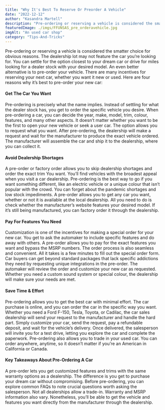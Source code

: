 ```yaml
---
title: "Why It's Best To Reserve Or Preorder A Vehicle"
date: "2022-12-12"
author: "Kasandra Martell"
description: "Pre-ordering or reserving a vehicle is considered the smatter choice for obvious reasons."
featuredImage: ./imgs/FFUNSAS_pre_orderavehicle.jpg
imgAlt: "An used car shop"
category: "Tips-And-Tricks"
---
```


<!-- ![Markdown Logo](./imgs/FFUNSAS_pre_orderavehicle.jpg) -->

Pre-ordering or reserving a vehicle is considered the smatter choice for obvious reasons. The dealership lot may not feature the car you’re looking for. You can settle for the option closest to your dream car or drive for miles looking for a dealer stock with your desired model. An even better alternative is to pre-order your vehicle. There are many incentives for reserving your next car, whether you want it new or used. Here are four reasons why it’s best to pre-order your new car:

#### **Get The Car You Want**

Pre-ordering is precisely what the name implies. Instead of settling for what the dealer stock has, you get to order the specific vehicle you desire. When pre-ordering a car, you can decide the year, make, model, trim, colour, features, and many other aspects. It doesn’t matter whether you want to be the first to open your new vehicle or seek a user car. The option allows you to request what you want. After pre-ordering, the dealership will make a request and wait for the manufacturer to produce the exact vehicle ordered. The manufacturer will assemble the car and ship it to the dealership, where you can collect it.

#### **Avoid Dealership Shortages**

A pre-order or factory order allows you to skip dealership shortages and order the exact trim You want. You’ll find vehicles with the broadest appeal when you visit a car dealership. Pre-ordering is the best way to go if you want something different, like an electric vehicle or a unique colour that isn’t popular with the crowd. You can forget about the pandemic shortages and low stock impediments. A pre-order allows you to get any car you want, whether or not it is available at the local dealership. All you need to do is check whether the manufacturer’s website features your desired model. If it’s still being manufactured, you can factory order it through the dealership.

#### **Pay For Features You Need**

Customization is one of the incentives for making a special order for your new car. You get to ask the automaker to include specific features and do away with others. A pre-order allows you to pay for the exact features you want and bypass the MSRP numbers. The order process is also seamless and convenient. All it takes is a few minutes to fill out the special order form. Car buyers can get beyond standard packages that lack specific addictions they need by requesting unique integrations in the pre-order. The automaker will review the order and customize your new car as requested. Whether you need a custom sound system or special colour, the dealership will make sure your needs are met.

#### **Save Time & Effort**

Pre-ordering allows you to get the best car with minimal effort. The car purchase is online, and you can order the car in the specific way you want. Whether you need a Ford F-150, Tesla, Toyota, or Cadilac, the car sales dealership will send your request to the manufacturer and handle the hard part. Simply customize your car, send the request, pay a refundable deposit, and wait for the vehicle’s delivery. Once delivered, the salesperson will invite you for a test drive, letting you explore the car and complete the paperwork. Pre-ordering also allows you to trade in your used car. You can order anywhere, anytime, so it doesn’t matter if you’re an American in California or Canada.

#### **Key Takeaways About Pre-Ordering A Car**

A pre-order lets you get customized features and trims with the same warranty options as a dealership. The difference is you get to purchase your dream car without compromising. Before pre-ordering, you can explore common FAQs to note crucial questions worth asking the salesperson. Not all dealerships allow a trade-in. Warranty and MSRP information also vary. Nonetheless, you’ll be able to get the vehicle and features you want directly from the manufacturer through the dealership.
